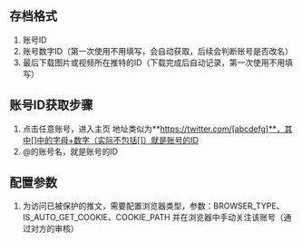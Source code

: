 ## 存档格式
1. 账号ID
2. 账号数字ID（第一次使用不用填写，会自动获取，后续会判断账号是否改名）
3. 最后下载图片或视频所在推特的ID（下载完成后自动记录，第一次使用不用填写）

## 账号ID获取步骤
1. 点击任意账号，进入主页
地址类似为**https://twitter.com/[abcdefg]**，其中[]中的字母+数字（实际不包括[]）就是账号的ID
2. @的账号名，就是账号的ID

## 配置参数
1. 为访问已被保护的推文，需要配置浏览器类型，参数：BROWSER_TYPE、IS_AUTO_GET_COOKIE、COOKIE_PATH
并在浏览器中手动关注该账号（通过对方的审核）
